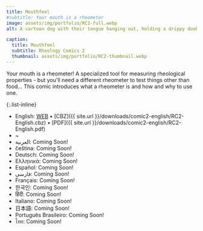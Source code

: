 ```yaml
---
title: Mouthfeel
#subtitle: Your mouth is a rheometer 
image: assets/img/portfolio/RC2-full.webp
alt: A cartoon dog with their tongue hanging out, holding a drippy double-scoop ice cream cone with a cherry on top.

caption:
  title: Mouthfeel
  subtitle: Rheology Comics 2 
  thumbnail: assets/img/portfolio/RC2-thumbnail.webp
---
```

Your mouth is a rheometer! A specialized tool for measuring rheological properties - but you'll need a different rheometer to test things other than food... This comic introduces what a rheometer is and how and why to use one.

{:.list-inline}
- English: [WEB](/comic2-english) &#x2022; [CBZ]({{ site.url }}/downloads/comic2-english/RC2-English.cbz) &#x2022; [PDF]({{ site.url }}/downloads/comic2-english/RC2-English.pdf)
- ~
- العربية: Coming Soon!
- čeština: Coming Soon!
- Deutsch: Coming Soon! 
- Ελληνικά: Coming Soon! 
- Español: Coming Soon! 
- فارسی: Coming Soon!  
- Français: Coming Soon!  
- 한국인: Coming Soon!
- हिंदी: Coming Soon!
- Italiano: Coming Soon! 
- 日本語: Coming Soon! 
- Português Brasileiro: Coming Soon!
- ไทย: Coming Soon! 




